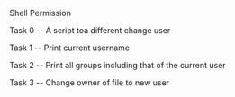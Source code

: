 Shell Permission

Task 0 -- A script toa different change user

Task 1 -- Print current username

Task 2 -- Print all groups including that of the current user

Task 3 -- Change owner of file to new user


